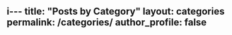 i---
title: "Posts by Category"
layout: categories
permalink: /categories/
author_profile: false
---
